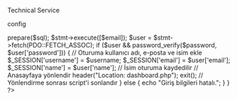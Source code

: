 Technical Service 


config


<?php
session_start(); // Oturum başlatma

$host = 'localhost';
$dbname = 'tsc';
$user = 'tsc';
$pass = 'zubzero12345';

// Veritabanı bağlantısı
$conn = new PDO("mysql:host=$host;dbname=$dbname;charset=utf8", $user, $pass);

if ($_SERVER["REQUEST_METHOD"] == "POST") {
    // $username = $_POST['username'];
   $email = $_POST['email'];
    $password = $_POST['password'];

    // Kullanıcıyı doğrula
    $sql = "SELECT * FROM users WHERE email  = ?";
    $stmt = $conn->prepare($sql);
    $stmt->execute([$email]);
    $user = $stmt->fetch(PDO::FETCH_ASSOC);

    if ($user && password_verify($password, $user['password'])) {
      // Oturuma kullanıcı adı, e-posta ve isim ekle
      $_SESSION['username'] = $username;
      $_SESSION['email'] = $user['email'];
      $_SESSION['name'] = $user['name']; // İsim oturuma kaydedilir
       
               // Anasayfaya yönlendir
        header("Location: dashboard.php");
        exit(); // Yönlendirme sonrası script'i sonlandır
    } else {
        echo "Giriş bilgileri hatalı.";
    }
}
?>
